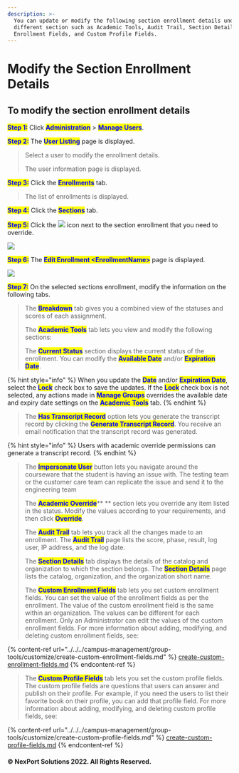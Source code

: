 ```yaml
---
description: >-
  You can update or modify the following section enrollment details under
  different section such as Academic Tools, Audit Trail, Section Details, Custom
  Enrollment Fields, and Custom Profile Fields.
---
```


# Modify the Section Enrollment Details

## **To modify the section enrollment details**

<mark style="color:blue;">**Step 1:**</mark>  Click <mark style="color:blue;">**Administration**</mark> > <mark style="color:blue;">**Manage Users**</mark>.

<mark style="color:blue;">**Step 2:**</mark>  The <mark style="color:blue;">**User Listing**</mark> page is displayed.

> Select a user to modify the enrollment details.
>
> The user information page is displayed.

<mark style="color:blue;">**Step 3:**</mark>  Click the <mark style="color:blue;">**Enrollments**</mark> tab.

> The list of enrollments is displayed.

<mark style="color:blue;">**Step 4:**</mark>  Click the <mark style="color:blue;">**Sections**</mark> tab.

<mark style="color:blue;">**Step 5:**</mark>  Click the ![](https://www.nexportcampus.com/Content/Guides/aweb/Content/Resources/Images/Common\_Screens\_Icons/Edit.png) icon next to the section enrollment that you need to override.

![](https://www.nexportcampus.com/Content/Guides/aweb/Content/Resources/Images/Manage\_Users/Enrollments\_Edit\_550x105.png)

<mark style="color:blue;">**Step 6:**</mark>  The <mark style="color:blue;">**Edit Enrollment \<EnrollmentName>**</mark> page is displayed.

![](https://www.nexportcampus.com/Content/Guides/aweb/Content/Resources/Images/Manage\_Users/Enrollment\_Modify\_550x185.png)

<mark style="color:blue;">**Step 7:**</mark>  On the selected sections enrollment, modify the information on the following tabs.

> The <mark style="color:blue;">**Breakdown**</mark> tab gives you a combined view of the statuses and scores of each assignment.
>
> The <mark style="color:blue;">**Academic Tools**</mark> tab lets you view and modify the following sections:
>
> The <mark style="color:blue;">**Current Status**</mark> section displays the current status of the enrollment. You can modify the <mark style="color:blue;">**Available Date**</mark> and/or <mark style="color:blue;">**Expiration Date**</mark>.

{% hint style="info" %}
When you update the <mark style="color:blue;">**Date**</mark> and/or <mark style="color:blue;">**Expiration Date**</mark>, select the <mark style="color:blue;">**Lock**</mark> check box to save the updates. If the <mark style="color:blue;">**Lock**</mark> check box is not selected, any actions made in <mark style="color:blue;">**Manage Groups**</mark> overrides the available date and expiry date settings on the <mark style="color:blue;">**Academic Tools**</mark> tab.
{% endhint %}

> The <mark style="color:blue;">**Has Transcript Record**</mark> option lets you generate the transcript record by clicking the <mark style="color:blue;">**Generate Transcript Record**</mark>. You receive an email notification that the transcript record was generated.

{% hint style="info" %}
Users with academic override permissions can generate a transcript record.
{% endhint %}

> The <mark style="color:blue;">**Impersonate User**</mark> <mark style="color:blue;"></mark><mark style="color:blue;"></mark> button lets you navigate around the courseware that the student is having an issue with. The testing team or the customer care team can replicate the issue and send it to the engineering team
>
> The <mark style="color:blue;">**Academic Override**</mark>** ** section lets you override any item listed in the status. Modify the values according to your requirements, and then click <mark style="color:blue;">**Override**</mark>.
>
> The <mark style="color:blue;"></mark> <mark style="color:blue;"></mark><mark style="color:blue;">**Audit Trail**</mark> tab lets you track all the changes made to an enrollment. The <mark style="color:blue;">**Audit Trail**</mark> page lists the score, phase, result, log user, IP address, and the log date.
>
> The <mark style="color:blue;">**Section Details**</mark> tab displays the details of the catalog and organization to which the section belongs. The <mark style="color:blue;">**Section Details**</mark> page lists the catalog, organization, and the organization short name.
>
> The <mark style="color:blue;">**Custom Enrollment Fields**</mark> tab lets you set custom enrollment fields. You can set the value of the enrollment fields as per the enrollment. The value of the custom enrollment field is the same within an organization. The values can be different for each enrollment. Only an Administrator can edit the values of the custom enrollment fields. For more information about adding, modifying, and deleting custom enrollment fields, see:

{% content-ref url="../../../campus-management/group-tools/customize/create-custom-enrollment-fields.md" %}
[create-custom-enrollment-fields.md](../../../campus-management/group-tools/customize/create-custom-enrollment-fields.md)
{% endcontent-ref %}

> The <mark style="color:blue;">**Custom Profile Fields**</mark> tab lets you set the custom profile fields. The custom profile fields are questions that users can answer and publish on their profile. For example, if you need the users to list their favorite book on their profile, you can add that profile field. For more information about adding, modifying, and deleting custom profile fields, see:

{% content-ref url="../../../campus-management/group-tools/customize/create-custom-profile-fields.md" %}
[create-custom-profile-fields.md](../../../campus-management/group-tools/customize/create-custom-profile-fields.md)
{% endcontent-ref %}

#### © NexPort Solutions 2022. All Rights Reserved.
